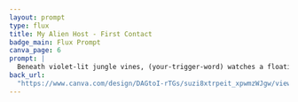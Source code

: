 ```yaml
---
layout: prompt
type: flux
title: My Alien Host - First Contact
badge_main: Flux Prompt
canva_page: 6
prompt: |
  Beneath violet-lit jungle vines, (your-trigger-word) watches a floating holographic panel glide up from the ground. The scene is hyper-realistic, with lifelike lighting and fog. Pulses of magenta trace across (his or her) forehead as he lifts his chin in realization, his face glowing with insight.
back_url: 
  "https://www.canva.com/design/DAGtoI-rTGs/suzi8xtrpeit_xpwmzWJgw/view?utm_content=DAGtoI-rTGs&utm_campaign=designshare&utm_medium=link2&utm_source=uniquelinks&utlId=he24d1b06e2#6"
---
```

